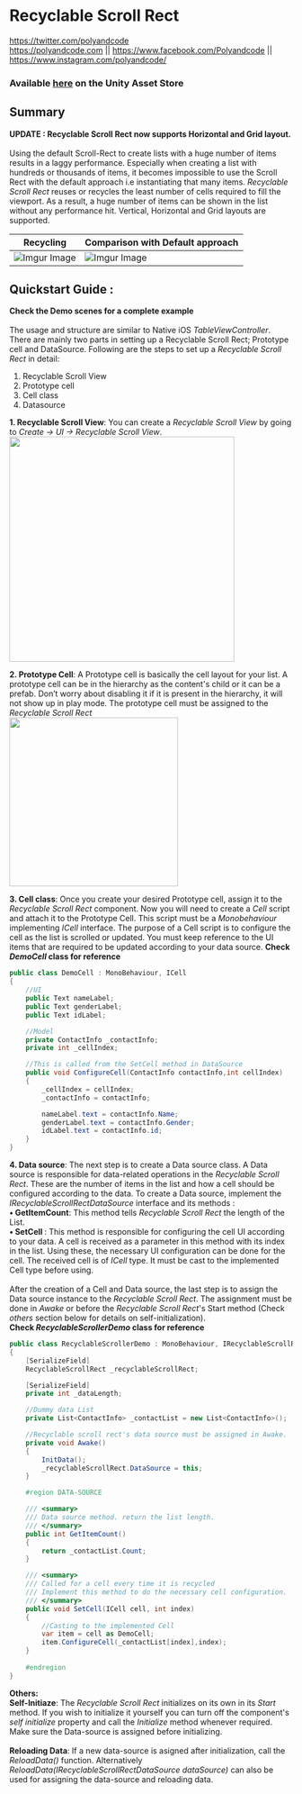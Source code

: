 # Recyclable Scroll Rect

https://twitter.com/polyandcode<br>
https://polyandcode.com || https://www.facebook.com/Polyandcode || https://www.instagram.com/polyandcode/

### Available [here](https://assetstore.unity.com/packages/tools/gui/recyclable-scroll-rect-178560) on the Unity Asset Store

 ## Summary
<b>UPDATE : Recyclable Scroll Rect now supports Horizontal and Grid layout.</b><br><br>
Using the default Scroll-Rect to create lists with a huge number of items results in a laggy performance. Especially when creating a list with hundreds or thousands of items, it becomes impossible to use the Scroll Rect with the default approach i.e instantiating that many items. <i>Recyclable Scroll Rect</i> reuses or recycles the least number of cells required to fill the viewport. As a result, a huge number of items can be shown in the list without any performance hit. Vertical, Horizontal and Grid layouts are supported. 



| Recycling  | Comparison with Default approach |
| ------------- | ------------- |
| ![Imgur Image](https://imgur.com/8LaILL7.gif)  | ![Imgur Image](https://imgur.com/pm9AmBH.gif) |

## Quickstart Guide :

 <b>Check the Demo scenes for a complete example </b> <br><br>
 The usage and structure are similar to Native iOS <i>TableViewController</i>. There are mainly two parts in setting up a Recyclable Scroll Rect; Prototype cell and DataSource. Following are the steps to set up a <i>Recyclable Scroll Rect</i> in detail:
 
1. Recyclable Scroll View
2. Prototype cell
3. Cell class
4. Datasource


<b>1. Recyclable Scroll View</b>: You can create a <i>Recyclable Scroll View</i> by going to <i>Create -> UI -> Recyclable Scroll View</i>.
<img src="https://imgur.com/Bxjdvlw.gif" width="400" align="centre">
<br>

<b>2. Prototype Cell</b>: A Prototype cell is basically the cell layout for your list. A prototype cell can be in the hierarchy as the content's child or it can be a prefab. Don’t worry about disabling it if it is present in the hierarchy, it will not show up in play mode. The prototype cell must be assigned to the <i>Recyclable Scroll Rect</i><br>
<img src="https://imgur.com/v5e4nG7.png" width="300" align="centre">


<b>3. Cell class</b>: Once you create your desired Prototype cell, assign it to the <i>Recyclable Scroll Rect</i> component. Now you will need to create a <i>Cell</i> script and attach it to the Prototype Cell. This script must be a <i>Monobehaviour</i> implementing <i>ICell</i> interface. The purpose of a Cell script is to configure the cell as the list is scrolled or updated. You must keep reference to the UI items that are required to be updated according to your data source.
<b>Check <i>DemoCell</i> class for reference</b>
```c#
public class DemoCell : MonoBehaviour, ICell
{
    //UI
    public Text nameLabel;
    public Text genderLabel;
    public Text idLabel;

    //Model
    private ContactInfo _contactInfo;
    private int _cellIndex;

    //This is called from the SetCell method in DataSource
    public void ConfigureCell(ContactInfo contactInfo,int cellIndex)
    {
        _cellIndex = cellIndex;
        _contactInfo = contactInfo;

        nameLabel.text = contactInfo.Name;
        genderLabel.text = contactInfo.Gender;
        idLabel.text = contactInfo.id;
    }
}

```

<b> 4. Data source</b>: The next step is to create a Data source class. A Data source is responsible for data-related operations in the <i>Recyclable Scroll Rect</i>. These are the number of items in the list and how a cell should be configured according to the data. To create a Data source, implement the <i>IRecyclableScrollRectDataSource</i> interface and its methods :<br>
  <b>• GetItemCount</b>: This method tells <i>Recyclable Scroll Rect</i> the length of the List. <br>
  <b>• SetCell </b>: This method is responsible for configuring the cell UI according to your data. A cell is received as a parameter in this method with its index in the list. Using these, the necessary UI configuration can be done for the cell. The received cell is of <i>ICell</i> type. It must be cast to the implemented Cell type before using.<br><br>
  After the creation of a Cell and Data source, the last step is to assign the Data source instance to the <i>Recyclable Scroll Rect</i>. The assignment must be done in <i>Awake</i> or before the <i>Recyclable Scroll Rect</i>'s Start method (Check <i>others</i> section below for details on self-initialization).<br>
<b>Check <i>RecyclableScrollerDemo</i> class for reference</b>
```c#
public class RecyclableScrollerDemo : MonoBehaviour, IRecyclableScrollRectDataSource
{
    [SerializeField]
    RecyclableScrollRect _recyclableScrollRect;

    [SerializeField]
    private int _dataLength;

    //Dummy data List
    private List<ContactInfo> _contactList = new List<ContactInfo>();

    //Recyclable scroll rect's data source must be assigned in Awake.
    private void Awake()
    {
        InitData();
        _recyclableScrollRect.DataSource = this;
    }

    #region DATA-SOURCE

    /// <summary>
    /// Data source method. return the list length.
    /// </summary>
    public int GetItemCount()
    {
        return _contactList.Count;
    }

    /// <summary>
    /// Called for a cell every time it is recycled
    /// Implement this method to do the necessary cell configuration.
    /// </summary>
    public void SetCell(ICell cell, int index)
    {
        //Casting to the implemented Cell
        var item = cell as DemoCell;
        item.ConfigureCell(_contactList[index],index);
    }
    
    #endregion
}
```
 
 <b> Others:</b> <br>
 <b>Self-Initiaze</b>: The <i>Recyclable Scroll Rect</i> initializes on its own in its <i>Start</i> method. If you wish to initialize it yourself you can turn off the component's <i>self initialize</i> property and call the <i>Initialize</i> method whenever required. Make sure the Data-source is assigned before initializing.<br><br>
 <b>Reloading Data</b>: If a new data-source is asigned after initialization, call the <i>ReloadData()</i> function. Alternatively <i>ReloadData(IRecyclableScrollRectDataSource dataSource)</i> can also be used for assigning the data-source and reloading data.
